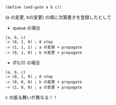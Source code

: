 ```
(define (and-gate a b c))
```

(a の変更, bの変更) の順に次第書きを登録したとして

* queue の場合

```
(a, b, c)
-> (0, 1, 0) ; 0 step
-> (1, 1, 1) ; a の変更 + propagate
-> (0, 1, 0) ; b の変更 + propagate
```

* (FILO) の場合

```
(a, b, c)
-> (0, 1, 0) ; 0 step
-> (0, 0, 0) ; b の変更 + propagate
-> (1, 0, 0) ; a の変更 + propagate
```

c の振る舞いが異なる！！
